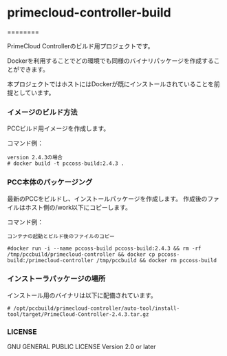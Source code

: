# primecloud-controller-build

========

PrimeCloud Controllerのビルド用プロジェクトです。

Dockerを利用することでどの環境でも同様のバイナリパッケージを作成することができます。

本プロジェクトではホストにはDockerが既にインストールされていることを前提としています。



### イメージのビルド方法
PCCビルド用イメージを作成します。

コマンド例：
	
	version 2.4.3の場合
	# docker build -t pccoss-build:2.4.3 .

### PCC本体のパッケージング
最新のPCCをビルドし、インストールパッケージを作成します。
作成後のファイルはホスト側の/work以下にコピーします。

コマンド例：

	コンテナの起動とビルド後のファイルのコピー

	#docker run -i --name pccoss-build pccoss-build:2.4.3 && rm -rf /tmp/pccbuild/primecloud-controller && docker cp pccoss-build:/primecloud-controller /tmp/pccbuild && docker rm pccoss-build


### インストーラパッケージの場所
インストール用のバイナリは以下に配備されています。

	# /opt/pccbuild/primecloud-controller/auto-tool/install-tool/target/PrimeCloud-Controller-2.4.3.tar.gz

### LICENSE

GNU GENERAL PUBLIC LICENSE Version 2.0 or later
